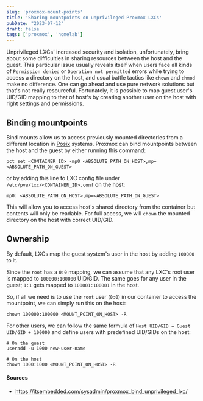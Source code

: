 ```yaml
---
slug: 'proxmox-mount-points'
title: 'Sharing mountpoints on unprivileged Proxmox LXCs'
pubDate: "2023-07-12"
draft: false
tags: ['proxmox', 'homelab']
---
```


Unprivileged LXCs' increased security and isolation, unfortunately, bring about some difficulties in sharing resources between the host and the guest. This particular issue usually reveals itself when users face all kinds of `Permission denied` or `Operation not permitted` errors while trying to access a directory on the host, and usual battle tactics like `chown` and `chmod` make no difference. One can go ahead and use pure network solutions but that's not really resourceful. Fortunately, it is possible to map guest user's UID/GID mapping to that of host's by creating another user on the host with right settings and permissions.

## Binding mountpoints

Bind mounts allow us to access previously mounted directories from a different location in [Posix](https://en.wikipedia.org/wiki/POSIX) systems. Proxmox can bind mountpoints between the host and the guest by either running this command:


```
pct set <CONTAINER_ID> -mp0 <ABSOLUTE_PATH_ON_HOST>,mp=<ABSOLUTE_PATH_ON_GUEST>
```

or by adding this line to LXC config file under `/etc/pve/lxc/<CONTAINER_ID>.conf` on the host:

```
mp0: <ABSOLUTE_PATH_ON_HOST>,mp=<ABSOLUTE_PATH_ON_GUEST>
```

This will allow you to access host's shared directory from the container but contents will only be readable. For full access, we will `chown` the mounted directory on the host with correct UID/GID.

## Ownership

By default, LXCs map the guest system's user in the host by adding `100000` to it.

Since the `root` has a `0:0` mapping, we can assume that any LXC's root user is mapped to `100000:100000` UID/GID. The same goes for any user in the guest; `1:1` gets mapped to `100001:100001` in the host.

So, if all we need is to use the `root` user (`0:0`) in our container to access the mountpoint, we can simply run this on the host:

```
chown 100000:100000 <MOUNT_POINT_ON_HOST> -R
```

For other users, we can follow the same formula of `Host UID/GID = Guest UID/GID + 100000` and define users with predefined UID/GIDs on the host:

```
# On the guest
useradd -u 1000 new-user-name
```

```
# On the host
chown 1000:1000 <MOUNT_POINT_ON_HOST> -R
```
#### Sources

- https://itsembedded.com/sysadmin/proxmox_bind_unprivileged_lxc/